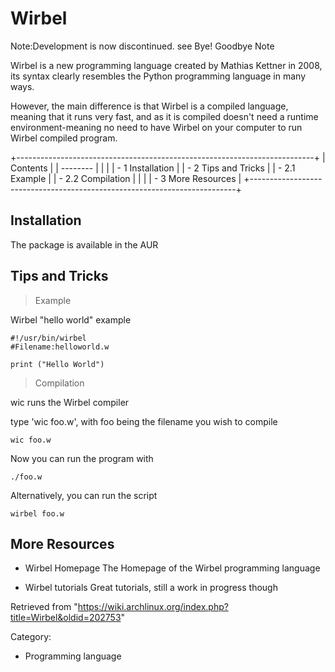 Wirbel
======

Note:Development is now discontinued. see Bye! Goodbye Note

Wirbel is a new programming language created by Mathias Kettner in 2008,
its syntax clearly resembles the Python programming language in many
ways.

However, the main difference is that Wirbel is a compiled language,
meaning that it runs very fast, and as it is compiled doesn't need a
runtime environment-meaning no need to have Wirbel on your computer to
run Wirbel compiled program.

+--------------------------------------------------------------------------+
| Contents                                                                 |
| --------                                                                 |
|                                                                          |
| -   1 Installation                                                       |
| -   2 Tips and Tricks                                                    |
|     -   2.1 Example                                                      |
|     -   2.2 Compilation                                                  |
|                                                                          |
| -   3 More Resources                                                     |
+--------------------------------------------------------------------------+

Installation
------------

The package is available in the AUR

Tips and Tricks
---------------

> Example

Wirbel "hello world" example

    #!/usr/bin/wirbel
    #Filename:helloworld.w

    print ("Hello World")

> Compilation

wic runs the Wirbel compiler

  
 type 'wic foo.w', with foo being the filename you wish to compile

    wic foo.w

Now you can run the program with

    ./foo.w

Alternatively, you can run the script

    wirbel foo.w

More Resources
--------------

-   Wirbel Homepage The Homepage of the Wirbel programming language

-   Wirbel tutorials Great tutorials, still a work in progress though

Retrieved from
"https://wiki.archlinux.org/index.php?title=Wirbel&oldid=202753"

Category:

-   Programming language
